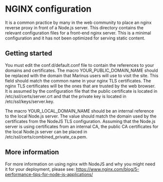 # NGINX configuration
It is a common practice by many in the web community to place an nginx reverse proxy in front of a Node.js server. This directory contains the relevant configuration files for a front-end nginx server. This is a minimal configuration and it has not been optimized for serving static content.

## Getting started
You must edit the conf.d/default.conf file to contain the references to your domains and certificates. The macro YOUR_PUBLIC_DOMAIN_NAME should be replaced with the domain that Marinus users will use to visit the site. This field should match the common name in your nginx TLS certificates. The nginx TLS certificates will be the ones that are trusted by the web browser. It is assumed by the configuration file that the public certificate is located in /etc/ssl/certs/server.crt and that the private key is located in /etc/ssl/keys/server.key.

The macro YOUR_LOCAL_DOMAIN_NAME should be an internal reference to the local Node.js server. The value should match the domain used by the certificates from the NodeJS TLS configuration. Assuming that the Node.js server is using certificates from an internal CA, the public CA certificates for the local Node.js server can be placed in /etc/ssl/certs/combined_private_ca.pem.

## More information
For more information on using nginx with NodeJS and why you might need it for your deployment, please see: https://www.nginx.com/blog/5-performance-tips-for-node-js-applications/
